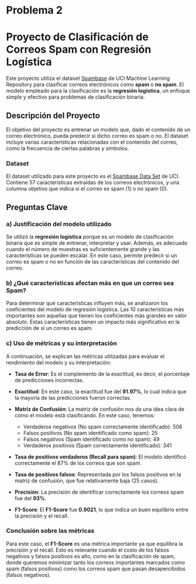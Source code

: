 # Problema 2

# Proyecto de Clasificación de Correos Spam con Regresión Logística

Este proyecto utiliza el dataset [Spambase](https://archive.ics.uci.edu/dataset/94/spambase) de UCI Machine Learning Repository para clasificar correos electrónicos como **spam** o **no spam**. El modelo empleado para la clasificación es la **regresión logística**, un enfoque simple y efectivo para problemas de clasificación binaria.

## Descripción del Proyecto

El objetivo del proyecto es entrenar un modelo que, dado el contenido de un correo electrónico, pueda predecir si dicho correo es spam o no. El dataset incluye varias características relacionadas con el contenido del correo, como la frecuencia de ciertas palabras y símbolos.

### Dataset

El dataset utilizado para este proyecto es el [Spambase Data Set](https://archive.ics.uci.edu/dataset/94/spambase) de UCI. Contiene 57 características extraídas de los correos electrónicos, y una columna objetivo que indica si el correo es spam (1) o no spam (0).

## Preguntas Clave

### a) Justificación del modelo utilizado

Se utilizó la **regresión logística** porque es un modelo de clasificación binaria que es simple de entrenar, interpretar y usar. Además, es adecuado cuando el número de muestras es suficientemente grande y las características se pueden escalar. En este caso, permite predecir si un correo es spam o no en función de las características del contenido del correo.

### b) ¿Qué características afectan más en que un correo sea Spam?

Para determinar qué características influyen más, se analizaron los coeficientes del modelo de regresión logística. Las 10 características más importantes son aquellas que tienen los coeficientes más grandes en valor absoluto. Estas características tienen un impacto más significativo en la predicción de si un correo es spam.

### c) Uso de métricas y su interpretación

A continuación, se explican las métricas utilizadas para evaluar el rendimiento del modelo y su interpretación:

- **Tasa de Error**: Es el complemento de la exactitud, es decir, el porcentaje de predicciones incorrectas.
  
- **Exactitud**: En este caso, la exactitud fue del **91.97%**, lo cual indica que la mayoría de las predicciones fueron correctas.
  
- **Matriz de Confusión**: La matriz de confusión nos da una idea clara de cómo el modelo está clasificando. En este caso, tenemos:
  - Verdaderos negativos (No spam correctamente identificado): 506
  - Falsos positivos (No spam identificado como spam): 25
  - Falsos negativos (Spam identificado como no spam): 49
  - Verdaderos positivos (Spam correctamente identificado): 341
  
- **Tasa de positivos verdaderos (Recall para spam)**: El modelo identificó correctamente el 87% de los correos que son spam.

- **Tasa de positivos falsos**: Representada por los falsos positivos en la matriz de confusión, que fue relativamente baja (25 casos).

- **Precisión**: La precisión de identificar correctamente los correos spam fue del **93%**.

- **F1-Score**: El **F1-Score** fue **0.9021**, lo que indica un buen equilibrio entre la precisión y el recall.

### Conclusión sobre las métricas

Para este caso, el **F1-Score** es una métrica importante ya que equilibra la precisión y el recall. Esto es relevante cuando el costo de los falsos negativos y falsos positivos es alto, como en la clasificación de spam, donde queremos minimizar tanto los correos importantes marcados como spam (falsos positivos) como los correos spam que pasan desapercibidos (falsos negativos).
